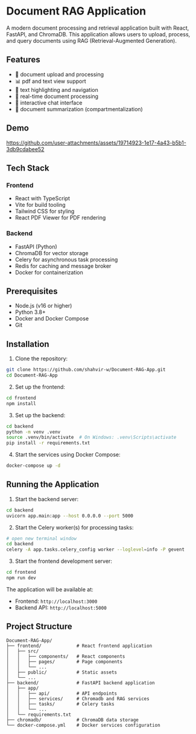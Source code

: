 # Document RAG Application

A modern document processing and retrieval application built with React, FastAPI, and ChromaDB. This application allows users to upload, process, and query documents using RAG (Retrieval-Augmented Generation).

## Features

- 📄 document upload and processing
- 📊 pdf and text view support
- 🎯 text highlighting and navigation
- 🔄 real-time document processing
- 💬 interactive chat interface
- 📝 document summarization (compartmentalization)

## Demo

https://github.com/user-attachments/assets/19714923-1e17-4a43-b5b1-3db9cdabee52

## Tech Stack

### Frontend
- React with TypeScript
- Vite for build tooling
- Tailwind CSS for styling
- React PDF Viewer for PDF rendering

### Backend
- FastAPI (Python)
- ChromaDB for vector storage
- Celery for asynchronous task processing
- Redis for caching and message broker
- Docker for containerization

## Prerequisites

- Node.js (v16 or higher)
- Python 3.8+
- Docker and Docker Compose
- Git

## Installation

1. Clone the repository:
```bash
git clone https://github.com/shahvir-w/Document-RAG-App.git
cd Document-RAG-App
```

2. Set up the frontend:
```bash
cd frontend
npm install
```

3. Set up the backend:
```bash
cd backend
python -m venv .venv
source .venv/bin/activate  # On Windows: .venv\Scripts\activate
pip install -r requirements.txt
```

4. Start the services using Docker Compose:
```bash
docker-compose up -d
```

## Running the Application

1. Start the backend server:
```bash
cd backend
uvicorn app.main:app --host 0.0.0.0 --port 5000
```

2. Start the Celery worker(s) for processing tasks:
```bash
# open new terminal window
cd backend
celery -A app.tasks.celery_config worker --loglevel=info -P gevent
```

3. Start the frontend development server:
```bash
cd frontend
npm run dev
```

The application will be available at:
- Frontend: `http://localhost:3000`
- Backend API: `http://localhost:5000`

## Project Structure

```
Document-RAG-App/
├── frontend/             # React frontend application
│   ├── src/
│   │   ├── components/   # React components
│   │   ├── pages/        # Page components
│   │   └── ...
│   ├── public/           # Static assets
│   └── ...
├── backend/              # FastAPI backend application
│   ├── app/
│   │   ├── api/          # API endpoints
│   │   ├── services/     # Chromadb and RAG services
│   │   ├── tasks/        # Celery tasks
│   │   └── ...
│   └── requirements.txt
├── chromadb/             # ChromaDB data storage
└── docker-compose.yml    # Docker services configuration
```

